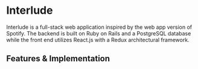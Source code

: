 # Interlude

Interlude is a full-stack web application inspired by the web app version of Spotify. The backend is built on Ruby on Rails and a PostgreSQL database while the front end utilizes React.js with a Redux architectural framework.

## Features & Implementation
